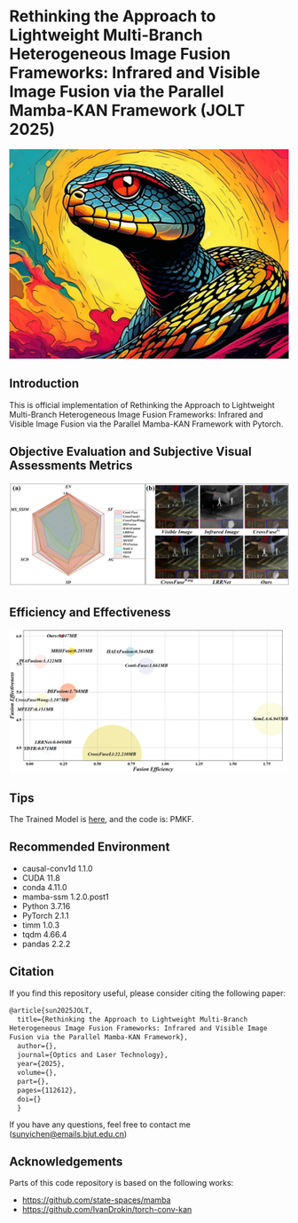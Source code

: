# Rethinking the Approach to Lightweight Multi-Branch Heterogeneous Image Fusion Frameworks: Infrared and Visible Image Fusion via the Parallel Mamba-KAN Framework (JOLT 2025)

![Image text](https://github.com/sunyichen1994/PMKFuse/blob/main/Figure/Mamba.png)


## Introduction

This is official implementation of Rethinking the Approach to Lightweight Multi-Branch Heterogeneous Image Fusion Frameworks: Infrared and Visible Image Fusion via the Parallel Mamba-KAN Framework with Pytorch.


## Objective Evaluation and Subjective Visual Assessments Metrics
![Image text](https://github.com/sunyichen1994/PMKFuse/blob/main/Figure/F1.jpg)



## Efficiency and Effectiveness
![Image text](https://github.com/sunyichen1994/PMKFuse/blob/main/Figure/Figure2.png)


## Tips

The Trained Model is [here](https://pan.baidu.com/s/1yLiuprgQh47LRp3Oop16xQ?pwd=PMKF), and the code is: PMKF.


## Recommended Environment
 * causal-conv1d 1.1.0
 * CUDA 11.8
 * conda 4.11.0
 * mamba-ssm 1.2.0.post1
 * Python 3.7.16
 * PyTorch 2.1.1
 * timm 1.0.3
 * tqdm 4.66.4
 * pandas 2.2.2


## Citation

If you find this repository useful, please consider citing the following paper:

```
@article{sun2025JOLT,
  title={Rethinking the Approach to Lightweight Multi-Branch Heterogeneous Image Fusion Frameworks: Infrared and Visible Image Fusion via the Parallel Mamba-KAN Framework},
  author={},
  journal={Optics and Laser Technology},
  year={2025},
  volume={},
  part={},
  pages={112612},
  doi={}
  }  
```


If you have any questions, feel free to contact me (sunyichen@emails.bjut.edu.cn)


## Acknowledgements

Parts of this code repository is based on the following works:

 * https://github.com/state-spaces/mamba
 * https://github.com/IvanDrokin/torch-conv-kan
